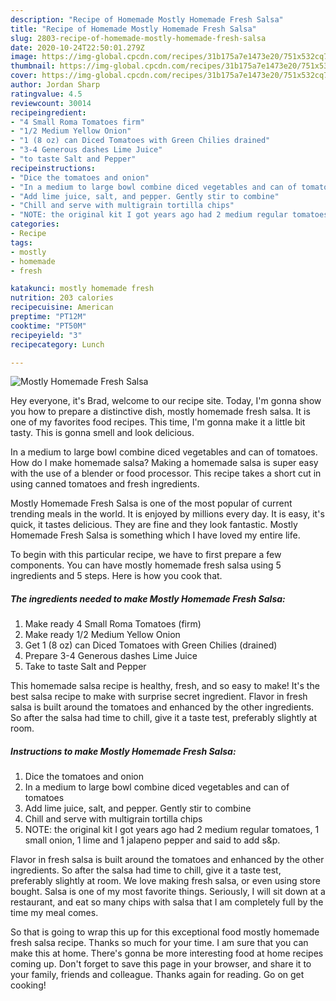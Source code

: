 ```yaml
---
description: "Recipe of Homemade Mostly Homemade Fresh Salsa"
title: "Recipe of Homemade Mostly Homemade Fresh Salsa"
slug: 2803-recipe-of-homemade-mostly-homemade-fresh-salsa
date: 2020-10-24T22:50:01.279Z
image: https://img-global.cpcdn.com/recipes/31b175a7e1473e20/751x532cq70/mostly-homemade-fresh-salsa-recipe-main-photo.jpg
thumbnail: https://img-global.cpcdn.com/recipes/31b175a7e1473e20/751x532cq70/mostly-homemade-fresh-salsa-recipe-main-photo.jpg
cover: https://img-global.cpcdn.com/recipes/31b175a7e1473e20/751x532cq70/mostly-homemade-fresh-salsa-recipe-main-photo.jpg
author: Jordan Sharp
ratingvalue: 4.5
reviewcount: 30014
recipeingredient:
- "4 Small Roma Tomatoes firm"
- "1/2 Medium Yellow Onion"
- "1 (8 oz) can Diced Tomatoes with Green Chilies drained"
- "3-4 Generous dashes Lime Juice"
- "to taste Salt and Pepper"
recipeinstructions:
- "Dice the tomatoes and onion"
- "In a medium to large bowl combine diced vegetables and can of tomatoes"
- "Add lime juice, salt, and pepper. Gently stir to combine"
- "Chill and serve with multigrain tortilla chips"
- "NOTE: the original kit I got years ago had 2 medium regular tomatoes, 1 small onion, 1 lime and 1 jalapeno pepper and said to add s&amp;p."
categories:
- Recipe
tags:
- mostly
- homemade
- fresh

katakunci: mostly homemade fresh 
nutrition: 203 calories
recipecuisine: American
preptime: "PT12M"
cooktime: "PT50M"
recipeyield: "3"
recipecategory: Lunch

---
```



![Mostly Homemade Fresh Salsa](https://img-global.cpcdn.com/recipes/31b175a7e1473e20/751x532cq70/mostly-homemade-fresh-salsa-recipe-main-photo.jpg)

Hey everyone, it's Brad, welcome to our recipe site. Today, I'm gonna show you how to prepare a distinctive dish, mostly homemade fresh salsa. It is one of my favorites food recipes. This time, I'm gonna make it a little bit tasty. This is gonna smell and look delicious.

In a medium to large bowl combine diced vegetables and can of tomatoes. How do I make homemade salsa? Making a homemade salsa is super easy with the use of a blender or food processor. This recipe takes a short cut in using canned tomatoes and fresh ingredients.

Mostly Homemade Fresh Salsa is one of the most popular of current trending meals in the world. It is enjoyed by millions every day. It is easy, it's quick, it tastes delicious. They are fine and they look fantastic. Mostly Homemade Fresh Salsa is something which I have loved my entire life.


To begin with this particular recipe, we have to first prepare a few components. You can have mostly homemade fresh salsa using 5 ingredients and 5 steps. Here is how you cook that.

<!--inarticleads1-->

##### The ingredients needed to make Mostly Homemade Fresh Salsa:

1. Make ready 4 Small Roma Tomatoes (firm)
1. Make ready 1/2 Medium Yellow Onion
1. Get 1 (8 oz) can Diced Tomatoes with Green Chilies (drained)
1. Prepare 3-4 Generous dashes Lime Juice
1. Take to taste Salt and Pepper


This homemade salsa recipe is healthy, fresh, and so easy to make! It&#39;s the best salsa recipe to make with surprise secret ingredient. Flavor in fresh salsa is built around the tomatoes and enhanced by the other ingredients. So after the salsa had time to chill, give it a taste test, preferably slightly at room. 

<!--inarticleads2-->

##### Instructions to make Mostly Homemade Fresh Salsa:

1. Dice the tomatoes and onion
1. In a medium to large bowl combine diced vegetables and can of tomatoes
1. Add lime juice, salt, and pepper. Gently stir to combine
1. Chill and serve with multigrain tortilla chips
1. NOTE: the original kit I got years ago had 2 medium regular tomatoes, 1 small onion, 1 lime and 1 jalapeno pepper and said to add s&amp;p.


Flavor in fresh salsa is built around the tomatoes and enhanced by the other ingredients. So after the salsa had time to chill, give it a taste test, preferably slightly at room. We love making fresh salsa, or even using store bought. Salsa is one of my most favorite things. Seriously, I will sit down at a restaurant, and eat so many chips with salsa that I am completely full by the time my meal comes. 

So that is going to wrap this up for this exceptional food mostly homemade fresh salsa recipe. Thanks so much for your time. I am sure that you can make this at home. There's gonna be more interesting food at home recipes coming up. Don't forget to save this page in your browser, and share it to your family, friends and colleague. Thanks again for reading. Go on get cooking!
